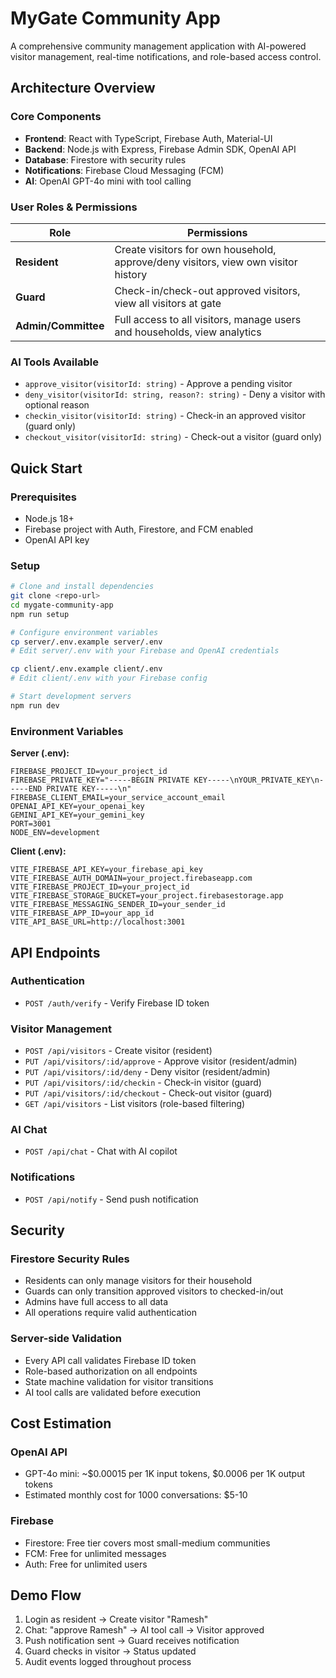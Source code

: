 # MyGate Community App

A comprehensive community management application with AI-powered visitor management, real-time notifications, and role-based access control.

## Architecture Overview

### Core Components
- **Frontend**: React with TypeScript, Firebase Auth, Material-UI
- **Backend**: Node.js with Express, Firebase Admin SDK, OpenAI API
- **Database**: Firestore with security rules
- **Notifications**: Firebase Cloud Messaging (FCM)
- **AI**: OpenAI GPT-4o mini with tool calling

### User Roles & Permissions

| Role | Permissions |
|------|-------------|
| **Resident** | Create visitors for own household, approve/deny visitors, view own visitor history |
| **Guard** | Check-in/check-out approved visitors, view all visitors at gate |
| **Admin/Committee** | Full access to all visitors, manage users and households, view analytics |

### AI Tools Available
- `approve_visitor(visitorId: string)` - Approve a pending visitor
- `deny_visitor(visitorId: string, reason?: string)` - Deny a visitor with optional reason
- `checkin_visitor(visitorId: string)` - Check-in an approved visitor (guard only)
- `checkout_visitor(visitorId: string)` - Check-out a visitor (guard only)

## Quick Start

### Prerequisites
- Node.js 18+
- Firebase project with Auth, Firestore, and FCM enabled
- OpenAI API key

### Setup
```bash
# Clone and install dependencies
git clone <repo-url>
cd mygate-community-app
npm run setup

# Configure environment variables
cp server/.env.example server/.env
# Edit server/.env with your Firebase and OpenAI credentials

cp client/.env.example client/.env
# Edit client/.env with your Firebase config

# Start development servers
npm run dev
```

### Environment Variables

**Server (.env):**
```
FIREBASE_PROJECT_ID=your_project_id
FIREBASE_PRIVATE_KEY="-----BEGIN PRIVATE KEY-----\nYOUR_PRIVATE_KEY\n-----END PRIVATE KEY-----\n"
FIREBASE_CLIENT_EMAIL=your_service_account_email
OPENAI_API_KEY=your_openai_key
GEMINI_API_KEY=your_gemini_key
PORT=3001
NODE_ENV=development

```

**Client (.env):**
```
VITE_FIREBASE_API_KEY=your_firebase_api_key
VITE_FIREBASE_AUTH_DOMAIN=your_project.firebaseapp.com
VITE_FIREBASE_PROJECT_ID=your_project_id
VITE_FIREBASE_STORAGE_BUCKET=your_project.firebasestorage.app
VITE_FIREBASE_MESSAGING_SENDER_ID=your_sender_id
VITE_FIREBASE_APP_ID=your_app_id
VITE_API_BASE_URL=http://localhost:3001

```

## API Endpoints

### Authentication
- `POST /auth/verify` - Verify Firebase ID token

### Visitor Management
- `POST /api/visitors` - Create visitor (resident)
- `PUT /api/visitors/:id/approve` - Approve visitor (resident/admin)
- `PUT /api/visitors/:id/deny` - Deny visitor (resident/admin)
- `PUT /api/visitors/:id/checkin` - Check-in visitor (guard)
- `PUT /api/visitors/:id/checkout` - Check-out visitor (guard)
- `GET /api/visitors` - List visitors (role-based filtering)

### AI Chat
- `POST /api/chat` - Chat with AI copilot

### Notifications
- `POST /api/notify` - Send push notification

## Security

### Firestore Security Rules
- Residents can only manage visitors for their household
- Guards can only transition approved visitors to checked-in/out
- Admins have full access to all data
- All operations require valid authentication

### Server-side Validation
- Every API call validates Firebase ID token
- Role-based authorization on all endpoints
- State machine validation for visitor transitions
- AI tool calls are validated before execution

## Cost Estimation

### OpenAI API
- GPT-4o mini: ~$0.00015 per 1K input tokens, $0.0006 per 1K output tokens
- Estimated monthly cost for 1000 conversations: $5-10

### Firebase
- Firestore: Free tier covers most small-medium communities
- FCM: Free for unlimited messages
- Auth: Free for unlimited users

## Demo Flow
1. Login as resident → Create visitor "Ramesh"
2. Chat: "approve Ramesh" → AI tool call → Visitor approved
3. Push notification sent → Guard receives notification
4. Guard checks in visitor → Status updated
5. Audit events logged throughout process

